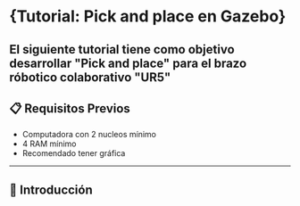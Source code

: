 # {Tutorial: Pick and place en Gazebo}

El siguiente tutorial tiene como objetivo desarrollar "Pick and place" para el brazo róbotico colaborativo "UR5" 
---

## 📋 Requisitos Previos

- Computadora con 2 nucleos mínimo
- 4 RAM mínimo
- Recomendado tener gráfica 

---

## 📖  Introducción
